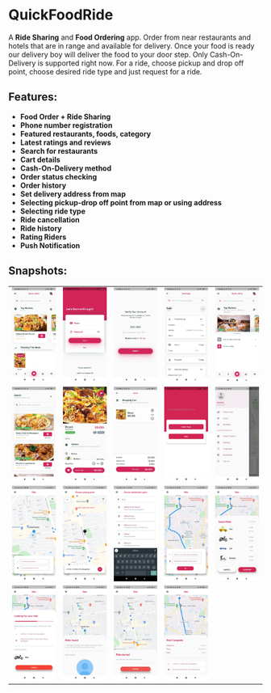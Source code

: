 # QuickFoodRide
A **Ride Sharing** and **Food Ordering** app. Order from near restaurants and hotels that are in range and available for delivery. Once your food is ready our delivery boy will deliver the food to your door step. Only Cash-On-Delivery is supported right now. For a ride, choose pickup and drop off point, choose desired ride type and just request for a ride.

## Features:
* **Food Order + Ride Sharing**
* **Phone number registration**
* **Featured restaurants, foods, category**
* **Latest ratings and reviews**
* **Search for restaurants**
* **Cart details**
* **Cash-On-Delivery method**
* **Order status checking**
* **Order history**
* **Set delivery address from map**
* **Selecting pickup-drop off point from map or using address**
* **Selecting ride type**
* **Ride cancellation**
* **Ride history**
* **Rating Riders**
* **Push Notification**

## Snapshots:
|   |   |   |   |   |
|-----|-----|-----|-----|-----|
| ![](/sample/snap1.png) | ![](/sample/snap2.png) | ![](/sample/snap3.png) | ![](/sample/snap4.png) | ![](/sample/snap5.png) |
| ![](/sample/snap6.png) | ![](/sample/snap7.png) | ![](/sample/snap8.png) | ![](/sample/snap9.jpg) | ![](/sample/snap10.jpg) |
| ![](/sample/snap11.jpg) | ![](/sample/snap12.jpg) | ![](/sample/snap13.jpg) | ![](/sample/snap14.jpg) | ![](/sample/snap15.jpg) |
| ![](/sample/snap16.jpg) | ![](/sample/snap17.jpg) | ![](/sample/snap18.jpg) | ![](/sample/snap19.jpg) |  |
